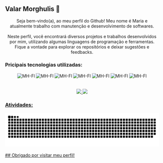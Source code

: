 ## Valar Morghulis 👋

<div align="center">
  Seja bem-vindo(a), ao meu perfil do Github! Meu nome é Maria e atualmente trabalho com manutenção e desenvolvimento de softwares.
<br>
<br>
  Neste perfil, você encontrará diversos projetos e trabalhos desenvolvidos por mim, utilizando algumas linguagens de programação e ferramentas. Fique a vontade para explorar os repositórios e deixar sugestões e feedbacks.
</div>

### Pricipais tecnologias utilizadas:

<div align="center">
  <img align="center" alt="MH-Fl" height="40" width="40" src="https://user-images.githubusercontent.com/3423282/123477976-37738500-d5d5-11eb-8171-f917fdc231a5.png">
  <img align="center" alt="MH-Fl" height="40" width="50" src="https://cdn.jsdelivr.net/gh/devicons/devicon/icons/flutter/flutter-original.svg">
  <img align="center" alt="MH-Fl" height="40" width="50" src="https://cdn.jsdelivr.net/gh/devicons/devicon/icons/dart/dart-original.svg">
  <img align="center" alt="MH-Fl" height="40" width="50" src="https://cdn.jsdelivr.net/gh/devicons/devicon/icons/java/java-original.svg">
  <img align="center" alt="MH-Fl" height="40" width="50" src="https://cdn.jsdelivr.net/gh/devicons/devicon/icons/html5/html5-original.svg">
  <img align="center" alt="MH-Fl" height="40" width="50" src="https://cdn.jsdelivr.net/gh/devicons/devicon/icons/css3/css3-original.svg">
  <img align="center" alt="MH-Fl" height="40" width="50" src="https://cdn.jsdelivr.net/gh/devicons/devicon/icons/laravel/laravel-plain.svg">                             </div>
<br>
<br>
<div align="center">
  <a href="https://github.com/mHelenaR">
  <img height="180em" src="https://github-readme-stats-git-masterrstaa-rickstaa.vercel.app/api?username=mHelenaR&show_icons=true&theme=dracula&include_all_commits=true&count_private=true" />
  <img height="180em" src="https://github-readme-stats-git-masterrstaa-rickstaa.vercel.app/api/top-langs/?username=mHelenaR&layout=compact&langs_count=7&theme=dracula"/>
</div>
  
  ### Atividades:


<picture>
  <source media="(prefers-color-scheme: dark)" srcset="https://raw.githubusercontent.com/mHelenaR/mHelenaR/output/github-contribution-grid-snake-dark.svg">
  <source media="(prefers-color-scheme: light)" srcset="https://raw.githubusercontent.com/mHelenaR/mHelenaR/output/github-contribution-grid-snake.svg">
  <img alt="github contribution grid snake animation" src="https://raw.githubusercontent.com/mHelenaR/mHelenaR/output/github-contribution-grid-snake.svg">
</picture>

<br>
<br> 
  ## Obrigado por visitar meu perfil!
